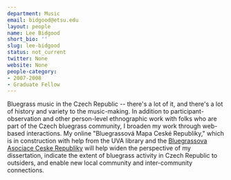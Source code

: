 ```yaml
---
department: Music
email: bidgood@etsu.edu
layout: people
name: Lee Bidgood
short_bio: ''
slug: lee-bidgood
status: not_current
twitter: None
website: None
people-category:
- 2007-2008
- Graduate Fellow
---
```


Bluegrass music in the Czech Republic -- there's a lot of it, and there's a lot of history and variety to the music-making. In addition to participant-observation and other person-level ethnographic work with folks who are part of the Czech bluegrass community, I broaden my work through web-based interactions. My online "Bluegrassová Mapa Ceské Republiky," which is in construction with help from the UVA library and the [Bluegrassova Asociace Ceske Republiky](http://www.bacr.cz/english.php) will help widen the perspective of my dissertation, indicate the extent of bluegrass activity in Czech Republic to outsiders, and enable new local community and inter-community connections.

